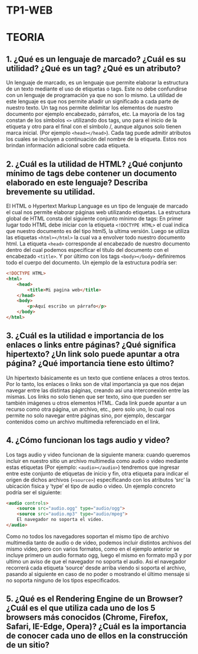 # TP1-WEB
# TEORIA
## 1. ¿Qué es un lenguaje de marcado? ¿Cuál es su utilidad? ¿Qué es un tag? ¿Qué es un atributo?
Un lenguaje de marcado, es un lenguaje que permite elaborar la estructura de un texto mediante el uso de etiquetas o tags. Este no debe confundirse con un lenguaje de programación ya que no son lo mismo. 
La utilidad de este lenguaje es que nos permite añadir un significado a cada parte de nuestro texto.
Un tag nos permite delimitar los elementos de nuestro documento por ejemplo encabezado, párrafos, etc. La mayoría de los tag constan de los símbolos `<>` utilizando dos tags, uno para el inicio de la etiqueta y otro para el final con el símbolo /, aunque algunos solo tienen marca inicial. (Por ejemplo `<head></head>`). Cada tag puede admitir atributos los cuales se incluyen a continuación del nombre de la etiqueta. Estos nos brindan información adicional sobre cada etiqueta.

## 2. ¿Cuál es la utilidad de HTML?  ¿Qué conjunto mínimo de tags debe contener un documento elaborado en este lenguaje? Describa brevemente su utilidad.
El HTML o Hypertext Markup Language es un tipo de lenguaje de marcado el cual nos permite elaborar páginas web utilizando etiquetas. 
La estructura global de HTML consta del siguiente conjunto mínimo de tags:
En primer lugar todo HTML debe iniciar con la etiqueta `<!DOCTYPE HTML>` el cual indica que nuestro documento es del tipo html5, la ultima versión.
Luego se utiliza las etiquetas `<html></html>` la cual va a envolver todo nuestro documento html.
La etiqueta `<head>` corresponde al encabezado de nuestro documento dentro del cual podemos especificar el título del documento con el encabezado `<title>`.
Y por último con los tags `<body></body>` definiremos todo el cuerpo del documento.
Un ejemplo de la estructura podría ser:

```html
<!DOCTYPE HTML>
<html>
	<head>
		<title>Mi pagina web</title>
	</head>
	<body>
		<p>Aquí escribo un párrafo</p>
	</body>
</html>
```

## 3. ¿Cuál es la utilidad e importancia de los enlaces o links entre páginas? ¿Qué significa hipertexto? ¿Un link solo puede apuntar a otra página? ¿Qué importancia tiene esto último?
Un hipertexto básicamente es un texto que contiene enlaces a otros textos. Por lo tanto, los enlaces o links son de vital importancia ya que nos dejan navegar entre las distintas páginas, creando así una interconexión entre las mismas. Los links no solo tienen que ser texto, sino que pueden ser también imágenes u otros elementos HTML. Cada link puede apuntar a un recurso como otra página, un archivo, etc., pero solo uno, lo cual nos permite no solo navegar entre páginas sino, por ejemplo, descargar contenidos como un archivo multimedia referenciado en el link.

## 4. ¿Cómo funcionan los tags audio y video?
Los tags audio y video funcionan de la siguiente manera: cuando queremos incluir en nuestro sitio un archivo multimedia como audio o video mediante estas etiquetas (Por ejemplo: `<audio></audio>`) tendremos que ingresar entre este conjunto de etiquetas de inicio y fin, otra etiqueta para indicar el origen de dichos archivos (`<source>`) especificando con los atributos ‘src’ la ubicación fisica y ‘type’ el tipo de audio o video. Un ejemplo concreto podría ser el siguiente:


```html
<audio controls>
 	<source src="audio.ogg" type="audio/ogg">
 	<source src="audio.mp3" type="audio/mpeg">
	El navegador no soporta el video.
</audio>
```

Como no todos los navegadores soportan el mismo tipo de archivo multimedia tanto de audio o de video, podemos incluir distintos archivos del mismo video, pero con varios formatos, como en el ejemplo anterior se incluye primero un audio formato ogg, luego el mismo en formato mp3 y por ultimo un aviso de que el navegador no soporta el audio. Asi el navegador recorrerá cada etiqueta ‘source’ desde arriba viendo si soporta el archivo, pasando al siguiente en caso de no poder o mostrando el último mensaje si no soporta ninguno de los tipos especificados.

## 5. ¿Qué es el Rendering Engine de un Browser? ¿Cuál es el que utiliza cada uno de los 5 browsers más conocidos (Chrome, Firefox, Safari, IE-Edge, Opera)? ¿Cuál es la importancia de conocer cada uno de ellos en la construcción de un sitio? 


